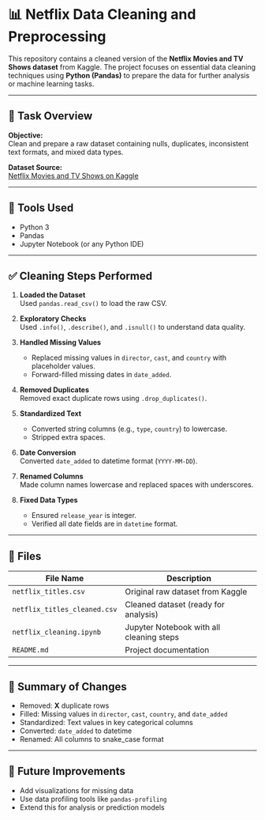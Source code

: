 # 📊 Netflix Data Cleaning and Preprocessing

This repository contains a cleaned version of the **Netflix Movies and TV Shows dataset** from Kaggle. The project focuses on essential data cleaning techniques using **Python (Pandas)** to prepare the data for further analysis or machine learning tasks.

---

## 🧹 Task Overview

**Objective:**  
Clean and prepare a raw dataset containing nulls, duplicates, inconsistent text formats, and mixed data types.

**Dataset Source:**  
[Netflix Movies and TV Shows on Kaggle](https://www.kaggle.com/datasets/shivamb/netflix-shows)

---

## 🧰 Tools Used

- Python 3
- Pandas
- Jupyter Notebook (or any Python IDE)

---

## ✅ Cleaning Steps Performed

1. **Loaded the Dataset**  
   Used `pandas.read_csv()` to load the raw CSV.

2. **Exploratory Checks**  
   Used `.info()`, `.describe()`, and `.isnull()` to understand data quality.

3. **Handled Missing Values**  
   - Replaced missing values in `director`, `cast`, and `country` with placeholder values.
   - Forward-filled missing dates in `date_added`.

4. **Removed Duplicates**  
   Removed exact duplicate rows using `.drop_duplicates()`.

5. **Standardized Text**  
   - Converted string columns (e.g., `type`, `country`) to lowercase.
   - Stripped extra spaces.

6. **Date Conversion**  
   Converted `date_added` to datetime format (`YYYY-MM-DD`).

7. **Renamed Columns**  
   Made column names lowercase and replaced spaces with underscores.

8. **Fixed Data Types**  
   - Ensured `release_year` is integer.
   - Verified all date fields are in `datetime` format.

---

## 📁 Files

| File Name                     | Description                              |
|------------------------------|------------------------------------------|
| `netflix_titles.csv`         | Original raw dataset from Kaggle         |
| `netflix_titles_cleaned.csv` | Cleaned dataset (ready for analysis)     |
| `netflix_cleaning.ipynb`     | Jupyter Notebook with all cleaning steps |
| `README.md`                  | Project documentation                    |

---

## 📝 Summary of Changes

- Removed: **X** duplicate rows
- Filled: Missing values in `director`, `cast`, `country`, and `date_added`
- Standardized: Text values in key categorical columns
- Converted: `date_added` to datetime
- Renamed: All columns to snake_case format

---

## 📌 Future Improvements

- Add visualizations for missing data
- Use data profiling tools like `pandas-profiling`
- Extend this for analysis or prediction models


